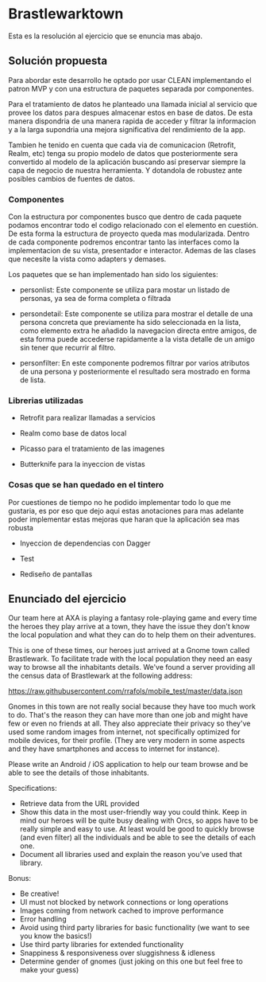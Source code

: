 # Brastlewarktown

Esta es la resolución al ejercicio que se enuncia mas abajo.

## Solución propuesta

Para abordar este desarrollo he optado por usar CLEAN implementando el patron MVP y con una estructura de paquetes separada por componentes.

Para el tratamiento de datos he planteado una llamada inicial al servicio que provee los datos para despues almacenar estos en base de datos. De esta manera dispondria de una manera rapida de acceder y filtrar la informacion y a la larga supondria una mejora significativa del rendimiento de la app.

Tambien he tenido en cuenta que cada via de comunicacion (Retrofit, Realm, etc) tenga su propio modelo de datos que posteriormente sera convertido al modelo de la aplicación buscando así preservar siempre la capa de negocio de nuestra herramienta. Y dotandola de robustez ante posibles cambios de fuentes de datos.

### Componentes

Con la estructura por componentes busco que dentro de cada paquete podamos encontrar todo el codigo relacionado con el elemento en cuestión. De esta forma la estructura de proyecto queda mas modularizada. Dentro de cada componente podremos encontrar tanto las interfaces como la implementacion de su vista, presentador e interactor. Ademas de las clases que necesite la vista como adapters y demases.

Los paquetes que se han implementado han sido los siguientes:

 * personlist: Este componente se utiliza para mostar un listado de personas, ya sea de forma completa o filtrada

 * persondetail: Este componente se utiliza para mostrar el detalle de una persona concreta que previamente ha sido seleccionada en la lista, como elemento extra he añadido la navegacion directa entre amigos, de esta forma puede accederse rapidamente a la vista detalle de un amigo sin tener que recurrir al filtro.

 * personfilter: En este componente podremos filtrar por varios atributos de una persona y posteriormente el resultado sera mostrado en forma de lista.

### Librerias utilizadas

 * Retrofit para realizar llamadas a servicios

 * Realm como base de datos local

 * Picasso para el tratamiento de las imagenes

 * Butterknife para la inyeccion de vistas

### Cosas que se han quedado en el tintero

Por cuestiones de tiempo no he podido implementar todo lo que me gustaria, es por eso que dejo aqui estas anotaciones para mas adelante poder implementar estas mejoras que haran que la aplicación sea mas robusta

 * Inyeccion de dependencias con Dagger

 * Test
 
 * Rediseño de pantallas


## Enunciado del ejercicio

Our team here at AXA is playing a fantasy role-playing game and every time the heroes they play arrive at a town, they have the issue they don't know the local population and what they can do to help them on their adventures.

This is one of these times, our heroes just arrived at a Gnome town called Brastlewark. To facilitate trade with the local population they need an easy way to browse all the inhabitants details. We've found a server providing all the census data of Brastlewark at the following address:

https://raw.githubusercontent.com/rrafols/mobile_test/master/data.json

Gnomes in this town are not really social because they have too much work to do. That's the reason they can have more than one job and might have few or even no friends at all. They also appreciate their privacy so they've used some random images from internet, not specifically optimized for mobile devices, for their profile. (They are very modern in some aspects and they have smartphones and access to internet for instance).

Please write an Android / iOS application to help our team browse and be able to see the details of those inhabitants.

Specifications:
  - Retrieve data from the URL provided
  - Show this data in the most user-friendly way you could think. Keep in mind our heroes will be quite busy dealing with Orcs, so apps have to be really simple and easy to use. At least would be good to quickly browse (and even filter) all the individuals and be able to see the details of each one.
  - Document all libraries used and explain the reason you’ve used that library.

Bonus:
  - Be creative!
  - UI must not blocked by network connections or long operations
  - Images coming from network cached to improve performance
  - Error handling
  - Avoid using third party libraries for basic functionality (we want to see you know the basics!)
  - Use third party libraries for extended functionality
  - Snappiness & responsiveness over sluggishness & idleness
  - Determine gender of gnomes (just joking on this one but feel free to make your guess)
